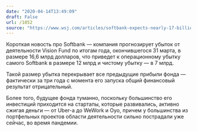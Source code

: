```yaml
---
date: "2020-04-14T13:49:09"
draft: False
url: /1052
source: "https://www.wsj.com/articles/softbank-expects-nearly-17-billion-loss-on-tech-focused-vision-fund-11586781142?mod=searchresults&page=1&pos=2"
---
```


Короткая новость про Softbank — компания прогнозирует убыток от деятельности Vision Fund по итогам года, окончившегося 31 марта, в размере 16,6 млрд долларов, что приведет к операционному убытку самого Softbank в размере 12 млрд и чистому убытку — в 7 млрд.

Такой размер убытка перекрывает все предыдущие прибыли фонда — фактически за три года с момента его запуска общий финансовый результат отрицательный.

Более того, будущее фонда туманно, поскольку большинство его инвестиций приходится на стартапы, которые развивались, активно сжигая деньги — от Uber-а до WeWork и Oyo, причем у большинства из портфельных проектов области деятельности сильно пострадали уже сейчас, во время пандемии.
